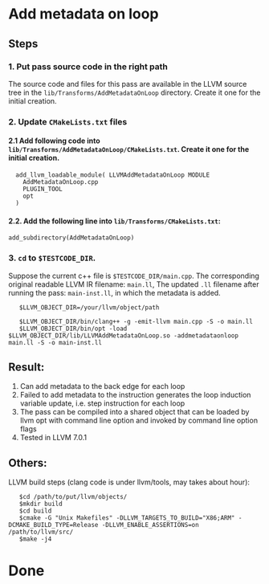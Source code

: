 # Add metadata on loop

## Steps
### 1. Put pass source code in the right path

The source code and files for this pass are available in the LLVM source tree in the `lib/Transforms/AddMetadataOnLoop` directory. Create it one for the initial creation.

### 2. Update `CMakeLists.txt` files

#### 2.1 Add following code into `lib/Transforms/AddMetadataOnLoop/CMakeLists.txt`. Create it one for the initial creation.
```
  add_llvm_loadable_module( LLVMAddMetadataOnLoop MODULE
    AddMetadataOnLoop.cpp
    PLUGIN_TOOL
    opt
  )
```
  
#### 2.2. Add the following line into `lib/Transforms/CMakeLists.txt`:
`add_subdirectory(AddMetadataOnLoop)`
  
  
### 3. `cd` to `$TESTCODE_DIR`. 
Suppose the current c++ file is `$TESTCODE_DIR/main.cpp`. The corresponding original readable LLVM IR filename: `main.ll`, The updated `.ll` filename after running the pass: `main-inst.ll`, in which the metadata is added.
   
```
   $LLVM_OBJECT_DIR=/your/llvm/object/path
   
   $LLVM_OBJECT_DIR/bin/clang++ -g -emit-llvm main.cpp -S -o main.ll
   $LLVM_OBJECT_DIR/bin/opt -load $LLVM_OBJECT_DIR/lib/LLVMAddMetadataOnLoop.so -addmetadataonloop main.ll -S -o main-inst.ll
```
   
## Result:
   1. Can add metadata to the back edge for each loop
   2. Failed to add metadata to the instruction generates the loop induction variable update, i.e. step instruction for each loop  
   3. The pass can be compiled into a shared object that can be loaded by llvm opt with command line option and invoked by command line option flags
   4. Tested in LLVM 7.0.1

<!--
## NOTE:
   1. Does not consider the loop induction variable initialization outside the loop
-->
   
## Others:
LLVM build steps (clang code is under llvm/tools, may takes about hour):

  
```
   $cd /path/to/put/llvm/objects/
   $mkdir build
   $cd build
   $cmake -G "Unix Makefiles" -DLLVM_TARGETS_TO_BUILD="X86;ARM" -DCMAKE_BUILD_TYPE=Release -DLLVM_ENABLE_ASSERTIONS=on /path/to/llvm/src/
   $make -j4
```
# Done
